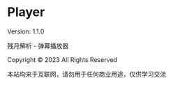 # Player

Version: 1.1.0

残月解析 - 弹幕播放器

Copyright © 2023 All Rights Reserved

本站均来于互联网，请勿用于任何商业用途，仅供学习交流
